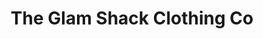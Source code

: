 ---
title: "The Glam Shack Clothing Co"
url: /mount-vernon/the-glam-shack-clothing-co/
shop: clothes
---